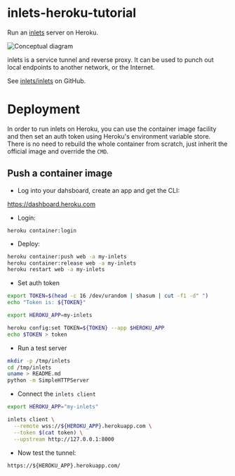 # inlets-heroku-tutorial

Run an [inlets](https://inlets.dev/) server on Heroku.

![Conceptual diagram](https://github.com/inlets/inlets/raw/master/docs/inlets.png)

inlets is a service tunnel and reverse proxy. It can be used to punch out local endpoints to another network, or the Internet.

See [inlets/inlets](https://inlets.dev/) on GitHub.

# Deployment

In order to run inlets on Heroku, you can use the container image facility and then set an auth token using Heroku's environment variable store. There is no need to rebuild the whole container from scratch, just inherit the official image and override the `CMD`.

## Push a container image

* Log into your dahsboard, create an app and get the CLI:

https://dashboard.heroku.com

* Login:

```
heroku container:login
```

* Deploy:

```sh
heroku container:push web -a my-inlets
heroku container:release web -a my-inlets
heroku restart web -a my-inlets
```

* Set auth token

```sh
export TOKEN=$(head -c 16 /dev/urandom | shasum | cut -f1 -d" ")
echo "Token is: ${TOKEN}"

export HEROKU_APP=my-inlets

heroku config:set TOKEN=${TOKEN} --app $HEROKU_APP
echo $TOKEN > token
```

* Run a test server

```sh
mkdir -p /tmp/inlets
cd /tmp/inlets
uname > README.md
python -m SimpleHTTPServer
```

* Connect the `inlets client`

```sh
export HEROKU_APP="my-inlets"

inlets client \
  --remote wss://${HEROKU_APP}.herokuapp.com \
  --token $(cat token) \
  --upstream http://127.0.0.1:8000
```

* Now test the tunnel:

```
https://${HEROKU_APP}.herokuapp.com/
```

